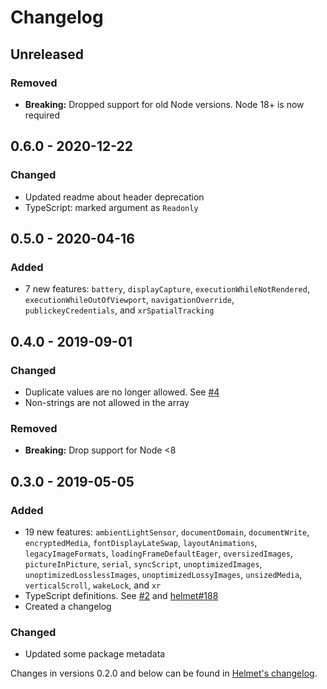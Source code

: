 # Changelog

## Unreleased

### Removed

- **Breaking:** Dropped support for old Node versions. Node 18+ is now required

## 0.6.0 - 2020-12-22

### Changed

- Updated readme about header deprecation
- TypeScript: marked argument as `Readonly`

## 0.5.0 - 2020-04-16

### Added

- 7 new features: `battery`, `displayCapture`, `executionWhileNotRendered`, `executionWhileOutOfViewport`, `navigationOverride`, `publickeyCredentials`, and `xrSpatialTracking`

## 0.4.0 - 2019-09-01

### Changed

- Duplicate values are no longer allowed. See [#4](https://github.com/helmetjs/feature-policy/issues/4)
- Non-strings are not allowed in the array

### Removed

- **Breaking:** Drop support for Node <8

## 0.3.0 - 2019-05-05

### Added

- 19 new features: `ambientLightSensor`, `documentDomain`, `documentWrite`, `encryptedMedia`, `fontDisplayLateSwap`, `layoutAnimations`, `legacyImageFormats`, `loadingFrameDefaultEager`, `oversizedImages`, `pictureInPicture`, `serial`, `syncScript`, `unoptimizedImages`, `unoptimizedLosslessImages`, `unoptimizedLossyImages`, `unsizedMedia`, `verticalScroll`, `wakeLock`, and `xr`
- TypeScript definitions. See [#2](https://github.com/helmetjs/feature-policy/issues/2) and [helmet#188](https://github.com/helmetjs/helmet/issues/188)
- Created a changelog

### Changed

- Updated some package metadata

Changes in versions 0.2.0 and below can be found in [Helmet's changelog](https://github.com/helmetjs/helmet/blob/master/CHANGELOG.md).
